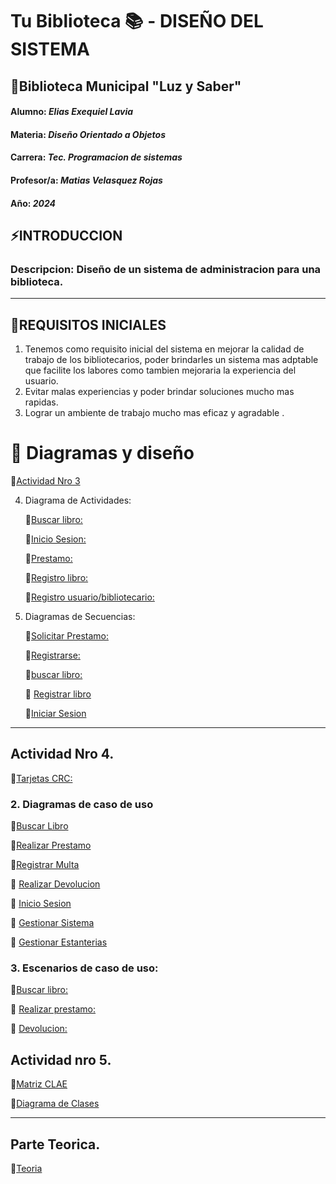 # Tu Biblioteca :books: - DISEÑO DEL SISTEMA #


## :small_orange_diamond:Biblioteca Municipal "Luz y Saber" 
#### Alumno: *Elias Exequiel Lavia*
#### Materia: *Diseño Orientado a Objetos*
#### Carrera: *Tec. Programacion de sistemas*
#### Profesor/a: *Matias Velasquez Rojas*
#### Año: *2024*



## :zap:INTRODUCCION
### Descripcion: Diseño de un sistema de administracion para una biblioteca.
***
## :small_orange_diamond:REQUISITOS INICIALES

1)	Tenemos como requisito inicial del sistema en mejorar la calidad de trabajo de los bibliotecarios, poder brindarles un sistema mas adptable que facilite los labores como tambien mejoraria la experiencia del usuario.
2)	Evitar malas experiencias y poder brindar soluciones mucho mas rapidas.
3)	Lograr un ambiente de trabajo mucho mas eficaz y agradable .

# :arrow_down_small: Diagramas y diseño
:link:[Actividad Nro 3](https://docs.google.com/document/d/1Qp6hNQUvrO1Xh43iwDOPItIw5hxiTVbc/edit?usp=drive_link&ouid=107823519741972166430&rtpof=true&sd=true)

4. Diagrama de Actividades:

      :link:[Buscar libro:](https://github.com/Lavianach/Mis-Entregas/raw/main/Diagrama%20Buscar%20libro.drawio.pdf)
      
      :link:[Inicio Sesion:](https://drive.google.com/file/d/1oyLenYA3OzGsHqdhCcTl4pLmw94rI1bl/view?usp=drive_link)

      :link:[Prestamo:](https://drive.google.com/file/d/1JcwfSAi2LRwyRd4fYu-Pokqee2UxRSFY/view?usp=drive_link)

      :link:[Registro libro:](https://drive.google.com/file/d/14-b3tx4K5TtzDMLiMCk5iFgnkbRqbImS/view?usp=drive_link)

      :link:[Registro usuario/bibliotecario:](https://drive.google.com/file/d/1yWG8sQvtVZRL6mnzpneSx6hhfUzMNQuG/view?usp=drive_link)


 5. Diagramas de Secuencias:

    :link:[Solicitar Prestamo:](https://drive.google.com/file/d/1_i0ykkEcY_KTJ-xVO_FLYibgMEAZxQfC/view?usp=drive_link)

      :link:[Registrarse:](https://drive.google.com/file/d/1pk8W17O4hH0SSrBy3BYwDllnd86iBHDx/view?usp=drive_link)

      :link:[buscar libro:](https://drive.google.com/file/d/1guMb9DLldot1Fwc9tJtYx1jvN3wEXLE1/view?usp=drive_link)
    
      :link: [Registrar libro](https://drive.google.com/file/d/1iAUcOSKppGaDCpQ-uwtalXfV_cMheUj7/view?usp=sharing)

       :link:[Iniciar Sesion](https://drive.google.com/file/d/1hRZybBOnW0lNgdwUfm2aqrt3g5j7fM7c/view?usp=sharing)
   
***


## Actividad Nro 4.

:link:[Tarjetas CRC:](https://drive.google.com/file/d/1IJoEIDM9eljXWxspZafo-gLZGjmy2QXL/view?usp=sharing)

### 2. Diagramas de caso de uso
   
:link:[Buscar Libro](https://drive.google.com/file/d/1qmoEpMjHDosjQLPPsoZu1B-FS5KCFhZg/view?usp=drive_link)

:link:[Realizar Prestamo](https://drive.google.com/file/d/1TjBqem7N34lnJ5OcCKzWQPrOuIWuMMMJ/view?usp=drive_link)
 
  :link:[Registrar Multa](https://drive.google.com/file/d/1U1bZcDRcG16eNgm1q_3auezleRcy_4b2/view?usp=drive_link)
  
  :link: [Realizar Devolucion](https://drive.google.com/file/d/1iu3GNAOv3yYQMw7A9b1GCMs9J60kzFyL/view?usp=drive_link)
  
  :link: [Inicio Sesion](https://drive.google.com/file/d/1-_-FZdKorsQArgvGuddEIP8lCnDErcLp/view?usp=drive_link)
  
 :link:  [Gestionar Sistema](https://drive.google.com/file/d/15zoInXSC16iR-gbm8kma1cinulSHLUDA/view?usp=sharing)
  
  :link: [Gestionar Estanterias](https://drive.google.com/file/d/1mo4cWB6TnXdNmtvZ-UaELt_Jy7ve7vRm/view?usp=drive_link)
  
   
### 3. Escenarios de caso de uso:

   :link:[Buscar libro:](https://docs.google.com/spreadsheets/d/1nNJW64TALeI7IafefapFRiij8XQjeipf/edit?usp=drive_link&ouid=107823519741972166430&rtpof=true&sd=true)

  :link: [Realizar prestamo:](https://docs.google.com/spreadsheets/d/1WE3AQyxqIU0GEVOzi98PDYIpI2DlJEEq/edit?usp=drive_link&rtpof=true&sd=true)

  :link: [Devolucion:](https://docs.google.com/spreadsheets/d/1Vew6IvrnXxGvIQ31BXdbCIDQwfCvSR-R/edit?usp=drive_link&rtpof=true&sd=true)

  ## Actividad nro 5.

:link:[Matriz CLAE](https://docs.google.com/spreadsheets/d/13DYqovR8XBa98I7tNi9c6n_8Vu-RePy7/edit?usp=sharing&ouid=107823519741972166430&rtpof=true&sd=true)

:link:[Diagrama de Clases](https://drive.google.com/file/d/16V6FEHywA3oYAP07dxAyf7sJyU3MsT8P/view?usp=sharing)
***

## Parte Teorica.

:link:[Teoria](https://docs.google.com/document/d/1e8AZtHIAGR4ZRmO8Rsm9i-loXM81S8k8/edit?usp=sharing&ouid=107823519741972166430&rtpof=true&sd=true)


  


      

   

    


